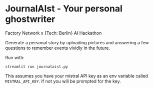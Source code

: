 # JournalAIst - Your personal ghostwriter

Factory Network x {Tech: Berlin} AI Hackathon

Generate a personal story by uploading pictures and answering a few questions to remember events vividly in the future.


Run with:
```
streamlit run journalaist.py
```


This assumes you have your mistral API key as an env variable called `MISTRAL_API_KEY`. If not you will be prompted for the key. 